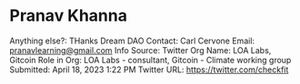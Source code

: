 # Pranav Khanna

Anything else?: THanks
Dream DAO Contact: Carl Cervone
Email: pranavlearning@gmail.com
Info Source: Twitter
Org Name: LOA Labs, Gitcoin
Role in Org: LOA Labs - consultant, Gitcoin - Climate working group
Submitted: April 18, 2023 1:22 PM
Twitter URL: https://twitter.com/checkfit
